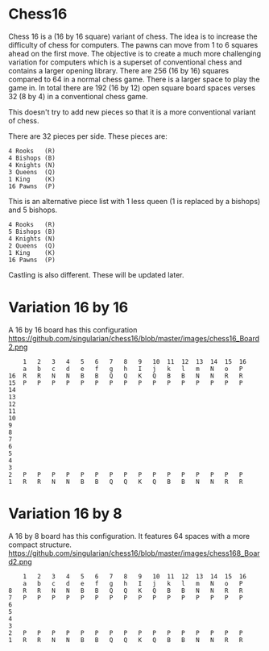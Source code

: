 Chess16
=======

Chess 16 is a (16 by 16 square) variant of chess.
The idea is to increase the difficulty of chess for computers.
The pawns can move from 1 to 6 squares ahead on the first move.
The objective is to create a much more challenging variation
for computers which is a superset of conventional chess and contains a larger opening library.
There are 256 (16 by 16) squares compared to 64 in a normal chess game. There is a larger space to
play the game in. In total there are 192 (16 by 12) open square board spaces verses 32 (8 by 4) in a conventional
chess game.

This doesn't try to add new pieces so that it is a more conventional variant of chess. 

There are 32 pieces per side. These pieces are: 

	4 Rooks   (R)
	4 Bishops (B)
	4 Knights (N)
	3 Queens  (Q)
	1 King    (K)
	16 Pawns  (P)

This is an alternative piece list with 1 less queen (1 is replaced by a bishops) and 5 bishops. 

	4 Rooks   (R)
	5 Bishops (B)
	4 Knights (N)
	2 Queens  (Q)
	1 King    (K)
	16 Pawns  (P)


 
Castling is also different. These will be updated later.

# Variation 16 by 16

A 16 by 16 board has this configuration
https://github.com/singularian/chess16/blob/master/images/chess16_Board2.png


		1	2	3	4	5	6	7	8	9	10	11	12	13	14	15	16
		a	b	c	d	e	f	g	h	I	j	k	l	m	N	o	P
	16	R	R	N	N	B	B	Q	Q	K	Q	B	B	N	N	R	R
	15	P	P	P	P	P	P	P	P	P	P	P	P	P	P	P	P
	14																
	13																
	12																
	11																
	10																
	9																
	8																
	7																
	6																
	5																
	4																
	3																
	2	P	P	P	P	P	P	P	P	P	P	P	P	P	P	P	P
	1	R	R	N	N	B	B	Q	Q	K	Q	B	B	N	N	R	R

# Variation 16 by 8

A 16 by 8 board has this configuration. It features 64 spaces with a more compact structure.
https://github.com/singularian/chess16/blob/master/images/chess168_Board2.png


		1	2	3	4	5	6	7	8	9	10	11	12	13	14	15	16
		a	b	c	d	e	f	g	h	I	j	k	l	m	N	o	P
	8	R	R	N	N	B	B	Q	Q	K	Q	B	B	N	N	R	R
	7	P	P	P	P	P	P	P	P	P	P	P	P	P	P	P	P																																
	6																
	5																
	4																
	3																
	2	P	P	P	P	P	P	P	P	P	P	P	P	P	P	P	P
	1	R	R	N	N	B	B	Q	Q	K	Q	B	B	N	N	R	R


